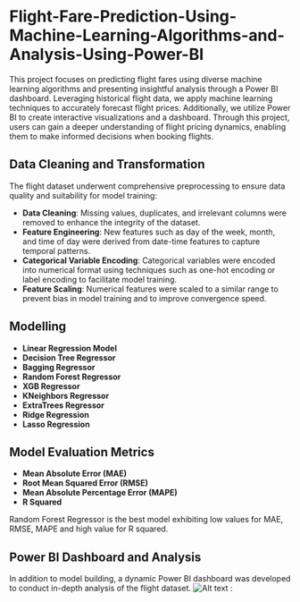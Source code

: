 # Flight-Fare-Prediction-Using-Machine-Learning-Algorithms-and-Analysis-Using-Power-BI

This project focuses on predicting flight fares using diverse machine learning algorithms and presenting insightful analysis through a Power BI dashboard. Leveraging historical flight data, we apply machine learning techniques to accurately forecast flight prices. Additionally, we utilize Power BI to create interactive visualizations and a dashboard. Through this project, users can gain a deeper understanding of flight pricing dynamics, enabling them to make informed decisions when booking flights.

## Data Cleaning and Transformation

The flight dataset underwent comprehensive preprocessing to ensure data quality and suitability for model training:

- **Data Cleaning**: Missing values, duplicates, and irrelevant columns were removed to enhance the integrity of the dataset.
- **Feature Engineering**: New features such as day of the week, month, and time of day were derived from date-time features to capture temporal patterns.
- **Categorical Variable Encoding**: Categorical variables were encoded into numerical format using techniques such as one-hot encoding or label encoding to facilitate model training.
- **Feature Scaling**: Numerical features were scaled to a similar range to prevent bias in model training and to improve convergence speed.

 ## Modelling

- **Linear Regression Model**
- **Decision Tree Regressor**
- **Bagging Regressor**
- **Random Forest Regressor**
- **XGB Regressor**
- **KNeighbors Regressor**
- **ExtraTrees Regressor**
- **Ridge Regression**
- **Lasso Regression**

## Model Evaluation Metrics
- **Mean Absolute Error (MAE)**
- **Root Mean Squared Error (RMSE)**
- **Mean Absolute Percentage Error (MAPE)**
- **R Squared**

Random Forest Regressor is the best model exhibiting low values for MAE, RMSE, MAPE and high value for R squared.

## Power BI Dashboard and Analysis

In addition to model building, a dynamic Power BI dashboard was developed to conduct in-depth analysis of the flight dataset.
![Alt text]()
:


